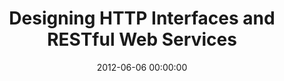 ---
event: Symfony Live Paris 2012
title: "Designing HTTP Interfaces and RESTful Web Services "
youtube_id: XzgCzjMdvRE
authors: 
    - David Zuelke

layout: youtube
date: 2012-06-06 00:00:00
---